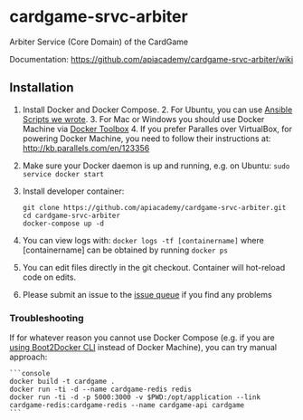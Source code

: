# cardgame-srvc-arbiter
Arbiter Service (Core Domain) of the CardGame

Documentation: https://github.com/apiacademy/cardgame-srvc-arbiter/wiki

## Installation

1. Install Docker and Docker Compose. 
    2. For Ubuntu, you can use [Ansible Scripts we wrote](https://github.com/apiacademy/quizgame/tree/master/ansible).
    3. For Mac or Windows you should use Docker Machine via [Docker Toolbox](https://www.docker.com/toolbox)
    4. If you prefer Paralles over VirtualBox, for powering Docker Machine, you need to follow their instructions at: <http://kb.parallels.com/en/123356>
1. Make sure your Docker daemon is up and running, e.g. on Ubuntu: `sudo service docker start`
1. Install developer container:
 
    ```console
    git clone https://github.com/apiacademy/cardgame-srvc-arbiter.git
    cd cardgame-srvc-arbiter
    docker-compose up -d
    ```
    
1. You can view logs with: `docker logs -tf [containername]` where [containername] can be obtained by running `docker ps`
1. You can edit files directly in the git checkout. Container will hot-reload code on edits.
1. Please submit an issue to the [issue queue](https://github.com/apiacademy/cardgame-srvc-arbiter/issues) if you find any problems

### Troubleshooting

If for whatever reason you cannot use Docker Compose (e.g. if you are [using Boot2Docker CLI](https://github.com/docker/compose/issues/1032) instead of Docker Machine), you can try manual approach:
    
    ```console
    docker build -t cardgame .
    docker run -ti -d --name cardgame-redis redis
    docker run -ti -d -p 5000:3000 -v $PWD:/opt/application --link cardgame-redis:cardgame-redis --name cardgame-api cardgame
    ```

